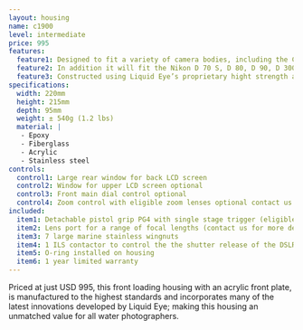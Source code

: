 ```yaml
---
layout: housing
name: c1900
level: intermediate
price: 995
features:
  feature1: Designed to fit a variety of camera bodies, including the Canon EOS 300D, EOS 350D, EOS 400D, EOS 450D, EOS 500D, EOS 550D, EOS 600D, EOS 20D, EOS 30D, EOS 40D, EOS 50D, EOS 60D, EOS 7D, EOS 5D, EOS 5D Mark II
  feature2: In addition it will fit the Nikon D 70 S, D 80, D 90, D 3000, D 3100, D 5000, D 5100, D 7000, D 200, D 300, D 300 S, D 700, D 800
  feature3: Constructed using Liquid Eye’s proprietary hight strength and ultra weight epoxy resin sandwiched core technology
specifications:
  width: 220mm
  height: 215mm
  depth: 95mm
  weight: ± 540g (1.2 lbs)
  material: |
   - Epoxy
   - Fiberglass
   - Acrylic
   - Stainless steel
controls:
  control1: Large rear window for back LCD screen
  control2: Window for upper LCD screen optional
  control3: Front main dial control optional
  control4: Zoom control with eligible zoom lenses optional contact us for further details
included:
  item1: Detachable pistol grip PG4 with single stage trigger (eligible for PG3 upgrade)
  item2: Lens port for a range of focal lengths (contact us for more details)
  item3: 7 large marine stainless wingnuts
  item4: 1 ILS contactor to control the the shutter release of the DSLR.
  item5: O-ring installed on housing
  item6: 1 year limited warranty
---
```

Priced at just USD 995, this front loading housing with an acrylic front plate, is manufactured to the highest standards and incorporates many of the latest innovations developed by Liquid Eye; making this housing an unmatched value for all water photographers.
